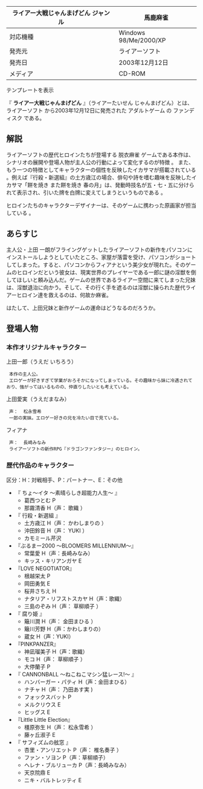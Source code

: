 ライアー大戦じゃんまげどん  ジャンル  |  馬鹿麻雀   
---|---  
対応機種  |  Windows 98/Me/2000/XP   
発売元  |  ライアーソフト   
発売日  |  2003年12月12日   
メディア  |  CD-ROM   
テンプレートを表示  
  
『 **ライアー大戦じゃんまげどん** 』（ライアーたいせん じゃんまげどん）とは、  ライアーソフト  から2003年12月12日に発売された
アダルトゲーム  の  ファンディスク  である。

##  解説  

ライアーソフトの歴代ヒロインたちが登場する  脱衣麻雀  ゲームである本作は、シナリオの展開や登場人物が主人公の行動によって変化するのが特徴    。
また、もう一つの特徴としてキャラクターの個性を反映したイカサマが搭載されている  
。例えば『行殺・新選組』の土方歳江の場合、俳句や詩を嗜む趣味を反映したイカサマ「餅を焼き また餅を焼き
春の月」は、発動時技名が五・七・五に分けられて表示され、引いた牌を白牌に変えてしまうというものである    。

ヒロインたちのキャラクターデザイナーは、そのゲームに携わった原画家が担当している    。

##  あらすじ  

主人公・上田
一朗がフライングゲットしたライアーソフトの新作をパソコンにインストールしようとしていたところ、家屋が落雷を受け、パソコンがショートしてしまった。すると、パソコンからフィアナという美少女が現れた。そのゲームのヒロインだという彼女は、現実世界のプレイヤーである一郎に謎の淫獣を倒してほしいと頼み込んだ。ゲームの世界であるライアー空間に来てしまった兄妹は、淫獣退治に向かう。そして、その行く手を遮るのは淫獣に操られた歴代ライアーヒロイン達を救えるのは、何故か麻雀。

はたして、上田兄妹と新作ゲームの運命はどうなるのだろうか。

##  登場人物  

###  本作オリジナルキャラクター  

上田一郎（うえだ いちろう）

     本作の主人公。 
     エロゲーが好きすぎて学業がおろそかになってしまっている。その趣味から妹に冷遇されており、強がってはいるものの、仲直りしたいとも考えている。 
上田愛実（うえだまなみ）

     声：  松永雪希 
     一郎の実妹。エロゲー好きの兄を冷たい目で見ている。 
フィアナ

     声：  長崎みなみ 
     ライアーソフトの新作RPG『ドラゴンファンタジー』のヒロイン。 

###  歴代作品のキャラクター  

区分：H：対戦相手、P：パートナー、E：その他

  * 『  ちょ〜イタ 〜素晴らしき超能力人生〜  』 
    * 葛西つとむ P 
    * 那霧清香 H（声：  歌織  ） 
  * 『  行殺・新選組  』 
    * 土方歳江 H（声：  かわしまりの  ） 
    * 沖田鈴音 H（声：  YUKI  ） 
    * カモミール芹沢 
  * 『ぶるまー2000 〜BLOOMERS MILLENNIUM〜』 
    * 常葉愛 H（声：長崎みなみ） 
    * キッス・キリアンガヤ E 
  * 『LOVE NEGOTIATOR』 
    * 根越栄太 P 
    * 岡田勇気 E 
    * 桜井さちえ H 
    * ナタリア・リフストスカヤ H（声：歌織） 
    * 三島のぞみ H（声：  草柳順子  ） 
  * 『  腐り姫  』 
    * 簸川潤 H（声：  金田まひる  ） 
    * 簸川芳野 H（声：かわしまりの） 
    * 蔵女 H（声：YUKI） 
  * 『PINKPANZER』 
    * 神凪瑠美子 H（声：歌織） 
    * モコ H（声：  草柳順子  ） 
    * 大停蘭子 P 
  * 『  CANNONBALL 〜ねこねこマシン猛レース!〜  』 
    * ハンバーガー・パティ H（声：金田まひる） 
    * ナチャ H（声：  乃田あす実  ) 
    * フォックスバット P 
    * メルクリウス E 
    * ヒッグス E 
  * 『Little Little Election』 
    * 橿原弥生 H（声：  松永雪希  ） 
    * 藤ヶ丘淑子 E 
  * 『  サフィズムの舷窓  』 
    * 杏里・アンリエット P（声：  椎名奏子  ） 
    * ファン・ソヨン P（声：草柳順子） 
    * ヘレナ・ブルリューカ P（声：長崎みなみ） 
    * 天京院鼎 E 
    * ニキ・バルトレッティ E 

